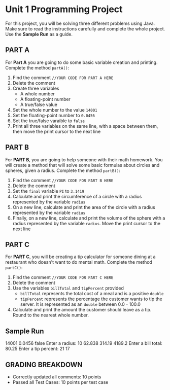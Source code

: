 # Unit 1 Programming Project

For this project, you will be solving three different problems using Java. Make sure to read the instructions carefully and complete the whole project. Use the **Sample Run** as a guide.

## PART A

For **Part A** you are going to do some basic variable creation and printing.
Complete the method `partA()`:

1. Find the comment `//YOUR CODE FOR PART A HERE`
2. Delete the comment
3. Create three variables
   - A whole number
   - A floating-point number
   - A true/false value
4. Set the whole number to the value `14001`
5. Set the floating-point number to `0.0456`
6. Set the true/false varaible to `false`
7. Print all three variables on the same line, with a space between them, then move the print cursor to the next line

## PART B

For **PART B**, you are going to help someone with their math homework. You will create a method that will solve some basic formulas about circles and spheres, given a radius.
Complete the method `partB()`:

1. Find the comment `//YOUR CODE FOR PART B HERE`
2. Delete the comment
3. Set the `final` variable `PI` to `3.1419`
4. Calculate and print the circumference of a circle with a radius represented by the variable `radius`
5. On a new line, calculate and print the area of the circle with a radius represented by the variable `radius`
6. Finally, on a new line, calculate and print the volume of the sphere with a radius represented by the variable `radius`. Move the print cursor to the next line

## PART C

For **PART C**, you will be creating a tip calculator for someone dining at a restaurant who doesn't want to do mental math.
Complete the method `partC()`:

1. Find the comment `//YOUR CODE FOR PART C HERE`
2. Delete the comment
3. Use the variables `billTotal` and `tipPercent` provided
   - `billTotal` represents the total cost of a meal and is a positive `double`
   - `tipPercent` represents the percentage the customer wants to tip the server. It is represented as an `double` between 0.0 - 100.0
4. Calculate and print the amount the customer should leave as a tip. Round to the nearest whole number.

## Sample Run

14001 0.0456 false
Enter a radius: 10
62.838
314.19
4189.2
Enter a bill total: 80.25
Enter a tip percent: 21
17

## GRADING BREAKDOWN

- Correctly updated all comments: 10 points
- Passed all Test Cases: 10 points per test case
